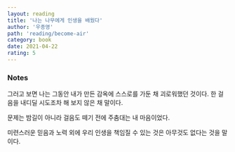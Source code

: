 ```yaml
---
layout: reading
title: '나는 나무에게 인생을 배웠다'
author: '우종영'
path: 'reading/become-air'
category: book
date: 2021-04-22
rating: 5
---
```


### Notes

그러고 보면 나는 그동안 내가 만든 감옥에 스스로를 가둔 채 괴로워했던 것이다. 한 걸음을 내디딜 시도조차 해 보지 않은 채 말이다.

문제는 밤길이 아니라 걸음도 떼기 전에 주춤대는 내 마음이었다.

미련스러운 믿음과 노력 외에 우리 인생을 책임질 수 있는 것은 아무것도 없다는 것을 말이다.
